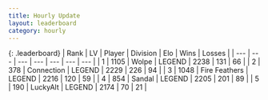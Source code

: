 ```yaml
---
title: Hourly Update
layout: leaderboard
category: hourly
---
```


{: .leaderboard}
| Rank | LV | Player | Division | Elo | Wins | Losses |
| --- | --- | --- | --- | --- | --- | --- |
| <span data-change="0">1</span> | 1105 | <span title="ID: 204953">Wolpe</span> | LEGEND | <span data-change="0">2238</span> | <span data-change="0">131</span> | <span data-change="0">66</span> |
| <span data-change="0">2</span> | 378 | <span title="ID: 539711">Connection</span> | LEGEND | <span data-change="8">2229</span> | <span data-change="2">226</span> | <span data-change="0">94</span> |
| <span data-change="0">3</span> | 1048 | <span title="ID: 357425">Fire Feathers</span> | LEGEND | <span data-change="0">2216</span> | <span data-change="0">120</span> | <span data-change="0">59</span> |
| <span data-change="0">4</span> | 854 | <span title="ID: 315148">Sandal</span> | LEGEND | <span data-change="0">2205</span> | <span data-change="0">201</span> | <span data-change="0">89</span> |
| <span data-change="0">5</span> | 190 | <span title="ID: 512212">LuckyAlt</span> | LEGEND | <span data-change="0">2174</span> | <span data-change="0">70</span> | <span data-change="0">21</span> |